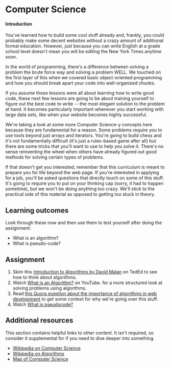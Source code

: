 # Computer Science

#### Introduction

You've learned how to build some cool stuff already and, frankly, you could probably make some decent websites without a crazy amount of additional formal education. However, just because you can write English at a grade school level doesn't mean you will be editing the New York Times anytime soon.

In the world of programming, there's a difference between solving a problem the brute force way and solving a problem WELL. We touched on the first layer of this when we covered basic object-oriented programming and how you should break apart your code into well-organized chunks.

If you assume those lessons were all about learning how to write good code, these next few lessons are going to be about training yourself to figure out the best code to write -- the most elegant solution to the problem at hand. It becomes particularly important whenever you start working with large data sets, like when your website becomes highly successful.

We're taking a look at some more Computer Science-y concepts here because they are fundamental for a reason. Some problems require you to use tools beyond just arrays and iterators. You're going to build chess and it's not fundamentally difficult \(it's just a rules-based game after all\) but there are some tricks that you'll want to use to help you solve it. There's no sense reinventing the wheel when others have already figured out good methods for solving certain types of problems.

If that doesn't get you interested, remember that this curriculum is meant to prepare you for life beyond the web page. If you're interested in applying for a job, you'll be asked questions that directly touch on some of this stuff. It's going to require you to put on your thinking cap \(sorry, it had to happen sometime\), but we won't be doing anything too crazy. We'll stick to the practical side of this material as opposed to getting too stuck in theory.

## Learning outcomes

Look through these now and then use them to test yourself after doing the assignment:

* What is an algorithm?
* What is pseudo-code?

## Assignment

1. Skim this [Introduction to Algorithms by David Malan](http://ed.ted.com/lessons/your-brain-can-solve-algorithms-david-j-malan) on TedEd to see how to think about algorithms.
2. Watch [What is an Algorithm?](https://youtu.be/e_WfC8HwVB8) on YouTube. for a more structured look at solving problems using algorithms.
3. Read [this Quora question about the importance of algorithms in web development](http://www.quora.com/Algorithms/What-is-the-importance-of-algorithms-in-web-development) to get some context for why we're going over this stuff.
4. Watch [What is pseudocode?](https://www.youtube.com/watch?v=Rg-fO7rDsds)

## Additional resources

This section contains helpful links to other content. It isn't required, so consider it supplemental for if you need to dive deeper into something.

* [Wikipedia on Computer Science](http://en.wikipedia.org/wiki/Computer_science)
* [Wikipedia on Algorithms](http://en.wikipedia.org/wiki/Algorithm)
* [Map of Computer Science](https://youtu.be/SzJ46YA_RaA)

